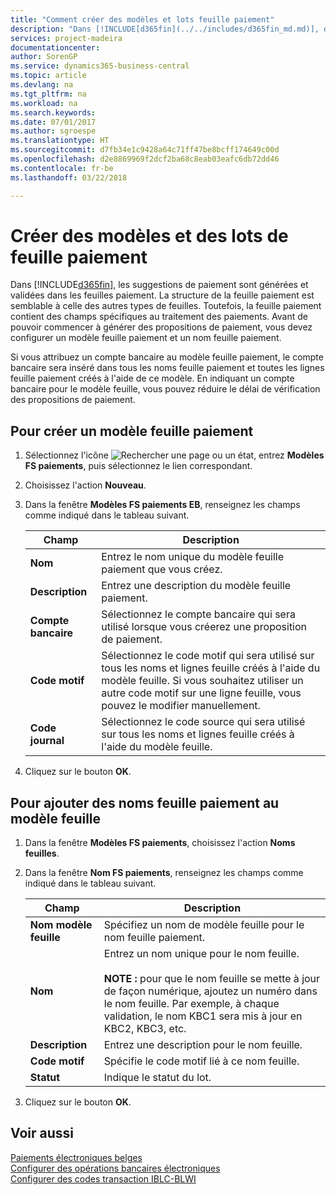```yaml
---
title: "Comment créer des modèles et lots feuille paiement"
description: "Dans [!INCLUDE[d365fin](../../includes/d365fin_md.md)], des propositions de paiement sont générées et validées dans les feuilles paiement. La structure de la feuille paiement est semblable à celle des autres types de feuilles."
services: project-madeira
documentationcenter: 
author: SorenGP
ms.service: dynamics365-business-central
ms.topic: article
ms.devlang: na
ms.tgt_pltfrm: na
ms.workload: na
ms.search.keywords: 
ms.date: 07/01/2017
ms.author: sgroespe
ms.translationtype: HT
ms.sourcegitcommit: d7fb34e1c9428a64c71ff47be8bcff174649c00d
ms.openlocfilehash: d2e8869969f2dcf2ba68c8eab03eafc6db72dd46
ms.contentlocale: fr-be
ms.lasthandoff: 03/22/2018

---
```

# <a name="create-payment-journal-templates-and-batches"></a>Créer des modèles et des lots de feuille paiement
Dans [!INCLUDE[d365fin](../../includes/d365fin_md.md)], les suggestions de paiement sont générées et validées dans les feuilles paiement. La structure de la feuille paiement est semblable à celle des autres types de feuilles. Toutefois, la feuille paiement contient des champs spécifiques au traitement des paiements. Avant de pouvoir commencer à générer des propositions de paiement, vous devez configurer un modèle feuille paiement et un nom feuille paiement.  

Si vous attribuez un compte bancaire au modèle feuille paiement, le compte bancaire sera inséré dans tous les noms feuille paiement et toutes les lignes feuille paiement créés à l'aide de ce modèle. En indiquant un compte bancaire pour le modèle feuille, vous pouvez réduire le délai de vérification des propositions de paiement.  

## <a name="to-create-a-payment-journal-template"></a>Pour créer un modèle feuille paiement  

1.  Sélectionnez l'icône ![Rechercher une page ou un état](../../media/ui-search/search_small.png "icône Rechercher une page ou un état"), entrez **Modèles FS paiements**, puis sélectionnez le lien correspondant.  
2.  Choisissez l'action **Nouveau**.  
3.  Dans la fenêtre **Modèles FS paiements EB**, renseignez les champs comme indiqué dans le tableau suivant.  

    |Champ|Description|  
    |---------------------------------|---------------------------------------|  
    |**Nom**|Entrez le nom unique du modèle feuille paiement que vous créez.|  
    |**Description**|Entrez une description du modèle feuille paiement.|  
    |**Compte bancaire**|Sélectionnez le compte bancaire qui sera utilisé lorsque vous créerez une proposition de paiement.|  
    |**Code motif**|Sélectionnez le code motif qui sera utilisé sur tous les noms et lignes feuille créés à l'aide du modèle feuille. Si vous souhaitez utiliser un autre code motif sur une ligne feuille, vous pouvez le modifier manuellement.|  
    |**Code journal**|Sélectionnez le code source qui sera utilisé sur tous les noms et lignes feuille créés à l'aide du modèle feuille.|  

4.  Cliquez sur le bouton **OK**.  

## <a name="to-add-payment-journal-batches-to-the-journal-template"></a>Pour ajouter des noms feuille paiement au modèle feuille  

1.  Dans la fenêtre **Modèles FS paiements**, choisissez l'action **Noms feuilles**.  
2.  Dans la fenêtre **Nom FS paiements**, renseignez les champs comme indiqué dans le tableau suivant.  

    |Champ|Description|  
    |---------------------------------|---------------------------------------|  
    |**Nom modèle feuille**|Spécifiez un nom de modèle feuille pour le nom feuille paiement.|  
    |**Nom**|Entrez un nom unique pour le nom feuille.<br /><br /> **NOTE :** pour que le nom feuille se mette à jour de façon numérique, ajoutez un numéro dans le nom feuille. Par exemple, à chaque validation, le nom KBC1 sera mis à jour en KBC2, KBC3, etc.|  
    |**Description**|Entrez une description pour le nom feuille.|  
    |**Code motif**|Spécifie le code motif lié à ce nom feuille.|  
    |**Statut**|Indique le statut du lot.|  

3.  Cliquez sur le bouton **OK**.  

## <a name="see-also"></a>Voir aussi  
 [Paiements électroniques belges](belgian-electronic-payments.md)   
 [Configurer des opérations bancaires électroniques](how-to-set-up-electronic-banking.md)   
 [Configurer des codes transaction IBLC-BLWI](how-to-set-up-iblc-blwi-transaction-codes.md)

